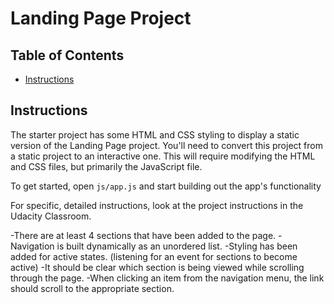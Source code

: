 # Landing Page Project

## Table of Contents

* [Instructions](#instructions)

## Instructions

The starter project has some HTML and CSS styling to display a static version of the Landing Page project. You'll need to convert this project from a static project to an interactive one. This will require modifying the HTML and CSS files, but primarily the JavaScript file.

To get started, open `js/app.js` and start building out the app's functionality

For specific, detailed instructions, look at the project instructions in the Udacity Classroom.

-There are at least 4 sections that have been added to the page.
-Navigation is built dynamically as an unordered list.
-Styling has been added for active states. (listening for an event for sections to become active)
-It should be clear which section is being viewed while scrolling through the page.
-When clicking an item from the navigation menu, the link should scroll to the appropriate section.
